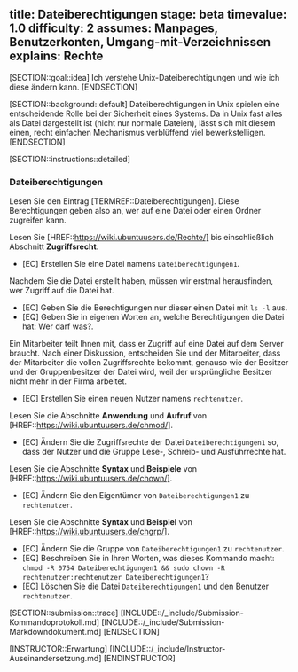 title: Dateiberechtigungen
stage: beta
timevalue: 1.0
difficulty: 2
assumes: Manpages, Benutzerkonten, Umgang-mit-Verzeichnissen
explains: Rechte
---

[SECTION::goal::idea]
Ich verstehe Unix-Dateiberechtigungen und wie ich diese ändern kann.
[ENDSECTION]

[SECTION::background::default]
Dateiberechtigungen in Unix spielen eine entscheidende Rolle bei der Sicherheit eines Systems.
Da in Unix fast alles als Datei dargestellt ist (nicht nur normale Dateien), lässt sich mit
diesem einen, recht einfachen Mechanismus verblüffend viel bewerkstelligen.
[ENDSECTION]

[SECTION::instructions::detailed]

### Dateiberechtigungen

Lesen Sie den Eintrag [TERMREF::Dateiberechtigungen].
Diese Berechtigungen geben also an, wer auf eine Datei oder einen Ordner zugreifen kann.

Lesen Sie [HREF::https://wiki.ubuntuusers.de/Rechte/] 
bis einschließlich Abschnitt **Zugriffsrecht**.

- [EC] Erstellen Sie eine Datei namens `Dateiberechtigungen1`.

Nachdem Sie die Datei erstellt haben, müssen wir erstmal herausfinden, wer Zugriff auf die Datei hat.

- [EC] Geben Sie die Berechtigungen nur dieser einen Datei mit `ls -l` aus. 
- [EQ] Geben Sie in eigenen Worten an, welche Berechtigungen die Datei hat: Wer darf was?.

Ein Mitarbeiter teilt Ihnen mit, dass er Zugriff auf eine Datei auf dem Server braucht. Nach einer 
Diskussion, entscheiden Sie und der Mitarbeiter, dass der Mitarbeiter die vollen Zugriffsrechte 
bekommt, genauso wie der Besitzer und der Gruppenbesitzer der Datei wird, weil der ursprüngliche 
Besitzer nicht mehr in der Firma arbeitet. 

- [EC] Erstellen Sie einen neuen Nutzer namens `rechtenutzer`.

Lesen Sie die Abschnitte **Anwendung** und **Aufruf** von 
[HREF::https://wiki.ubuntuusers.de/chmod/].

- [EC] Ändern Sie die Zugriffsrechte der Datei `Dateiberechtigungen1` so, dass der Nutzer und die Gruppe 
   Lese-, Schreib- und Ausführrechte hat.

Lesen Sie die Abschnitte **Syntax** und **Beispiele** von 
[HREF::https://wiki.ubuntuusers.de/chown/].

- [EC] Ändern Sie den Eigentümer von `Dateiberechtigungen1` zu `rechtenutzer`.

Lesen Sie die Abschnitte **Syntax** und **Beispiel** von 
[HREF::https://wiki.ubuntuusers.de/chgrp/].

- [EC] Ändern Sie die Gruppe von `Dateiberechtigungen1` zu `rechtenutzer`.
- [EQ] Beschreiben Sie in Ihren Worten, was dieses Kommando macht: 
   `chmod -R 0754 Dateiberechtigungen1 && sudo chown -R rechtenutzer:rechtenutzer Dateiberechtigungen1`?
- [EC] Löschen Sie die Datei `Dateiberechtigungen1` und den Benutzer `rechtenutzer`.

[SECTION::submission::trace]
[INCLUDE::/_include/Submission-Kommandoprotokoll.md]
[INCLUDE::/_include/Submission-Markdowndokument.md]
[ENDSECTION]

[INSTRUCTOR::Erwartung]
[INCLUDE::/_include/Instructor-Auseinandersetzung.md]
[ENDINSTRUCTOR]